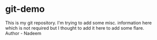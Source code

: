 # git-demo
This is my git repository. I'm trying to add some misc. information here which is not required but I thought to add it here to add some flare.
<br>
Author - Nadeem
